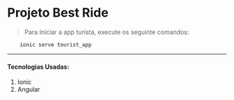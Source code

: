 # Projeto Best Ride

> Para Iniciar a app turista, execute os seguinte comandos:

```
    ionic serve tourist_app

```

---

#### Tecnologias Usadas:

1. Ionic
2. Angular
